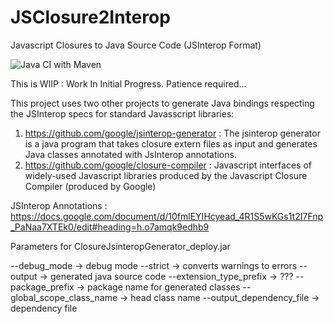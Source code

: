 # JSClosure2Interop
Javascript Closures to Java Source Code (JSInterop Format)

![Java CI with Maven](https://github.com/didier-durand/JSClosure2Interop/workflows/Java%20CI%20with%20Maven/badge.svg)

This is WIIP : Work In Initial Progress. Patience required...

This project uses two other projects to generate Java bindings respecting the JSInterop specs for standard Javasscript libraries:

1) https://github.com/google/jsinterop-generator : The jsinterop generator is a java program that takes closure extern files as input and generates Java classes annotated with JsInterop annotations.
2) https://github.com/google/closure-compiler : Javascript interfaces of widely-used Javascript libraries produced by the Javascript Closure Compiler (produced by Google)

JSInterop Annotations : https://docs.google.com/document/d/10fmlEYIHcyead_4R1S5wKGs1t2I7Fnp_PaNaa7XTEk0/edit#heading=h.o7amqk9edhb9

Parameters for ClosureJsinteropGenerator_deploy.jar

--debug_mode -> debug mode
--strict -> converts warnings to errors
--output -> generated java source code
--extension_type_prefix -> ???
--package_prefix -> package name for generated classes
--global_scope_class_name -> head class name
--output_dependency_file -> dependency file
